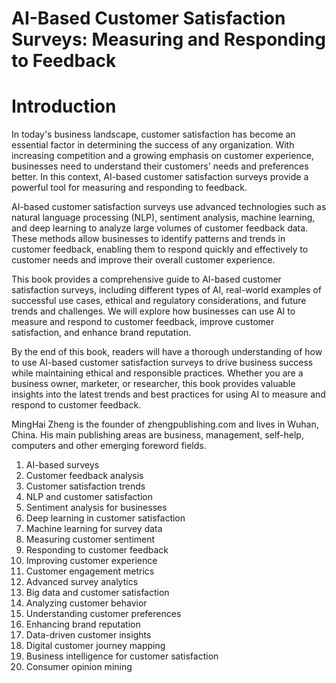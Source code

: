 # AI-Based Customer Satisfaction Surveys: Measuring and Responding to Feedback

# Introduction

In today's business landscape, customer satisfaction has become an essential factor in determining the success of any organization. With increasing competition and a growing emphasis on customer experience, businesses need to understand their customers' needs and preferences better. In this context, AI-based customer satisfaction surveys provide a powerful tool for measuring and responding to feedback.

AI-based customer satisfaction surveys use advanced technologies such as natural language processing (NLP), sentiment analysis, machine learning, and deep learning to analyze large volumes of customer feedback data. These methods allow businesses to identify patterns and trends in customer feedback, enabling them to respond quickly and effectively to customer needs and improve their overall customer experience.

This book provides a comprehensive guide to AI-based customer satisfaction surveys, including different types of AI, real-world examples of successful use cases, ethical and regulatory considerations, and future trends and challenges. We will explore how businesses can use AI to measure and respond to customer feedback, improve customer satisfaction, and enhance brand reputation.

By the end of this book, readers will have a thorough understanding of how to use AI-based customer satisfaction surveys to drive business success while maintaining ethical and responsible practices. Whether you are a business owner, marketer, or researcher, this book provides valuable insights into the latest trends and best practices for using AI to measure and respond to customer feedback.

MingHai Zheng is the founder of zhengpublishing.com and lives in Wuhan, China. His main publishing areas are business, management, self-help, computers and other emerging foreword fields.



1. AI-based surveys
2. Customer feedback analysis
3. Customer satisfaction trends
4. NLP and customer satisfaction
5. Sentiment analysis for businesses
6. Deep learning in customer satisfaction
7. Machine learning for survey data
8. Measuring customer sentiment
9. Responding to customer feedback
10. Improving customer experience
11. Customer engagement metrics
12. Advanced survey analytics
13. Big data and customer satisfaction
14. Analyzing customer behavior
15. Understanding customer preferences
16. Enhancing brand reputation
17. Data-driven customer insights
18. Digital customer journey mapping
19. Business intelligence for customer satisfaction
20. Consumer opinion mining

